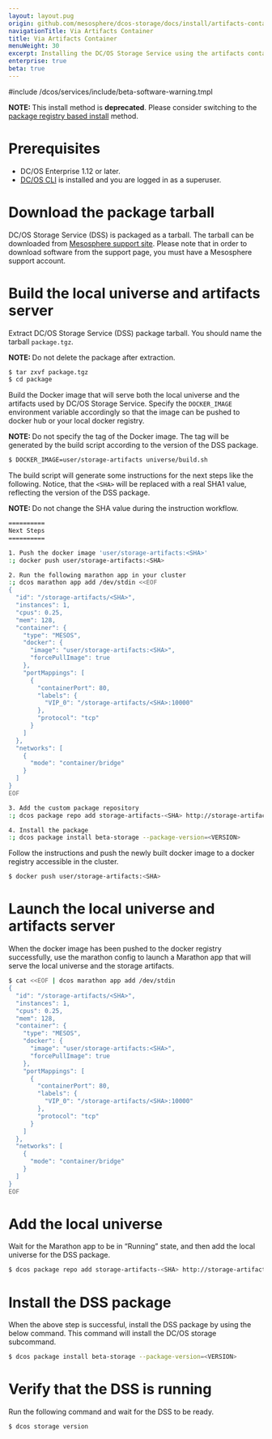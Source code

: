```yaml
---
layout: layout.pug
origin: github.com/mesosphere/dcos-storage/docs/install/artifacts-container-based/index.md
navigationTitle: Via Artifacts Container
title: Via Artifacts Container
menuWeight: 30
excerpt: Installing the DC/OS Storage Service using the artifacts container
enterprise: true
beta: true
---
```

#include /dcos/services/include/beta-software-warning.tmpl

<p class="message--note"><strong>NOTE: </strong> This install method is <strong>deprecated</strong>.
Please consider switching to the <a href="../package-registry-based/">package registry based install</a> method.</p>

# Prerequisites

- DC/OS Enterprise 1.12 or later.
- [DC/OS CLI](/latest/cli/install/) is installed and you are logged in as a superuser.

# Download the package tarball

DC/OS Storage Service (DSS) is packaged as a tarball.
The tarball can be downloaded from [Mesosphere support site](https://support.mesosphere.com/hc/en-us/articles/213198586). Please note that in order to download software from the support page, you must have a Mesosphere support account.

# Build the local universe and artifacts server

Extract DC/OS Storage Service (DSS) package tarball.
You should name the tarball `package.tgz`.

<p class="message--note"><strong>NOTE: </strong> Do not delete the package after extraction.</p>

```bash
$ tar zxvf package.tgz
$ cd package
```

Build the Docker image that will serve both the local universe and the artifacts used by DC/OS Storage Service.
Specify the `DOCKER_IMAGE` environment variable accordingly so that the image can be pushed to docker hub or your local docker registry.

<p class="message--note"><strong>NOTE: </strong> Do not specify the tag of the Docker image.
The tag will be generated by the build script according to the version of the DSS package. </p>

```bash
$ DOCKER_IMAGE=user/storage-artifacts universe/build.sh
```

The build script will generate some instructions for the next steps like the following.
Notice, that the `<SHA>` will be replaced with a real SHA1 value, reflecting the version of the DSS package.

<p class="message--note"><strong>NOTE: </strong> Do not change the SHA value during the instruction workflow.</p>

```bash
==========
Next Steps
==========

1. Push the docker image 'user/storage-artifacts:<SHA>'
:; docker push user/storage-artifacts:<SHA>

2. Run the following marathon app in your cluster
:; dcos marathon app add /dev/stdin <<EOF
{
  "id": "/storage-artifacts/<SHA>",
  "instances": 1,
  "cpus": 0.25,
  "mem": 128,
  "container": {
    "type": "MESOS",
    "docker": {
      "image": "user/storage-artifacts:<SHA>",
      "forcePullImage": true
    },
    "portMappings": [
      {
        "containerPort": 80,
        "labels": {
          "VIP_0": "/storage-artifacts/<SHA>:10000"
        },
        "protocol": "tcp"
      }
    ]
  },
  "networks": [
    {
      "mode": "container/bridge"
    }
  ]
}
EOF

3. Add the custom package repository
:; dcos package repo add storage-artifacts-<SHA> http://storage-artifacts<SHA>.marathon.l4lb.thisdcos.directory:10000/repo.json --index=0

4. Install the package
:; dcos package install beta-storage --package-version=<VERSION>
```

Follow the instructions and push the newly built docker image to a docker registry accessible in the cluster.

```bash
$ docker push user/storage-artifacts:<SHA>
```

# Launch the local universe and artifacts server

When the docker image has been pushed to the docker registry successfully, use the marathon config to launch a Marathon app that will serve the local universe and the storage artifacts.

```bash
$ cat <<EOF | dcos marathon app add /dev/stdin
{
  "id": "/storage-artifacts/<SHA>",
  "instances": 1,
  "cpus": 0.25,
  "mem": 128,
  "container": {
    "type": "MESOS",
    "docker": {
      "image": "user/storage-artifacts:<SHA>",
      "forcePullImage": true
    },
    "portMappings": [
      {
        "containerPort": 80,
        "labels": {
          "VIP_0": "/storage-artifacts/<SHA>:10000"
        },
        "protocol": "tcp"
      }
    ]
  },
  "networks": [
    {
      "mode": "container/bridge"
    }
  ]
}
EOF
```

# Add the local universe

Wait for the Marathon app to be in “Running” state, and then add the local universe for the DSS package.

```bash
$ dcos package repo add storage-artifacts-<SHA> http://storage-artifacts<SHA>.marathon.l4lb.thisdcos.directory:10000/repo.json --index=0
```

# Install the DSS package

When the above step is successful, install the DSS package by using the below command.
This command will install the DC/OS storage subcommand.

```bash
$ dcos package install beta-storage --package-version=<VERSION>
```

# Verify that the DSS is running

Run the following command and wait for the DSS to be ready.

```bash
$ dcos storage version
```
